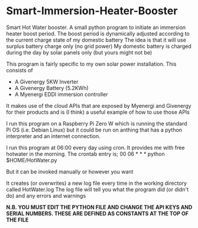 # Smart-Immersion-Heater-Booster
Smart Hot Water booster.
A small python program to initiate an immersion heater boost period.
The boost period is dynamically adjusted according to the current charge state of my  domestic battery
The idea is that it will use surplus battery charge only (no grid power)
My domestic battery is charged during the day by solar panels only (but yours might not be)

This program is fairly specific to my own solar power installation. This consists of
* A Givenergy 5KW Inverter
* A Givenergy Battery (5.2KWh)
* A Myenergi EDDI immersion controller

It makes use of the cloud APIs that are exposed by Myenergi and Givenergy for their products and
is (I think) a useful example of how to use those APIs

I run this program on a Raspberry Pi Zero W which is running the standard Pi OS (i.e. Debian Linux)
but it could be run on anthing that has a python interpreter and an internet connection.

I run this program at 06:00 every day using cron. It provides me with free hotwater in the morning.
The crontab entry is;
00 06 * * * python $HOME/HotWater.py

But it can be invoked manually or however you want

It creates (or overwrites) a new log file every time in the working directory called HotWater.log
The log file will tell you what the program did (or didn't do) and any errors and warnings

**N.B. YOU MUST EDIT THE PYTHON FILE AND CHANGE THE API KEYS AND SERIAL NUMBERS. 
THESE ARE DEFINED AS CONSTANTS AT THE TOP OF THE FILE**

